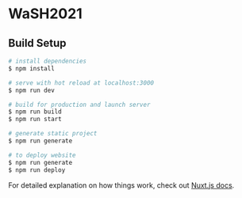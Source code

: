 # WaSH2021

## Build Setup

```bash
# install dependencies
$ npm install

# serve with hot reload at localhost:3000
$ npm run dev

# build for production and launch server
$ npm run build
$ npm run start

# generate static project
$ npm run generate

# to deploy website
$ npm run generate
$ npm run deploy
```

For detailed explanation on how things work, check out [Nuxt.js docs](https://nuxtjs.org).
